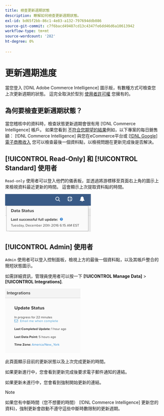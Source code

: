 ```yaml
---
title: 檢查更新週期狀態
description: 瞭解如何檢查更新週期狀態。
exl-id: bd65f2bb-86c1-4e83-a132-797694ddb086
source-git-commit: c7f6bacd49487cd13c4347fe6dd46d6a10613942
workflow-type: tm+mt
source-wordcount: '282'
ht-degree: 0%

---
```


# 更新週期進度

當您登入 [!DNL Adobe Commerce Intelligence] 圖示板，有數種方式可檢查您上次更新週期的狀態。 這完全取決於型別 [使用者許可權](../administrator/user-management/user-management.md) 您擁有的。

## 為何要檢查更新週期狀態？

當您稽核中的資料時，檢查狀態更新週期會很有用 [!DNL Commerce Intelligence] 帳戶。 如果您看到 [不符合您期望的結果](../data-analyst/data-warehouse-mgr/data-and-updates-faq.md)例如，以下專案的每日銷售額： [!DNL Commerce Intelligence] 與您在eCommerce平台或 [[!DNL Google] 電子商務收入](https://experienceleague.adobe.com/docs/commerce-knowledge-base/kb/troubleshooting/miscellaneous/diagnosing-google-ecommerce-revenue-discrepancies.html) 您可以檢查最後一個資料點，以檢視問題在更新完成後是否解決。

## [!UICONTROL Read-Only] 和 [!UICONTROL Standard] 使用者

`Read-only` 使用者可以登入他們的儀表板，並透過將游標移至頁面右上角的圖示上來檢視資料最近更新的時間。 這會顯示上次提取資料點的時間。

![](../../mbi/assets/last-success-data.png)

## [!UICONTROL Admin] 使用者

`Admin` 使用者可以登入控制面板，檢視上方的最後一個資料點，以及其帳戶整合的簡短狀態圖示。

如需詳細資訊，管理員使用者可以按一下 **[!UICONTROL Manage Data]** > **[!UICONTROL Integrations]**.

![](../../mbi/assets/detail-manage-data-integrations.png)

此頁面顯示目前的更新狀態以及上次完成更新的時間。

如果更新進行中，您會看到更新完成後要求電子郵件通知的連結。

如果更新未進行中，您會看到強制開始更新的連結。

>[!NOTE]
>
>如果您有中斷時間（您不想要的時間） [!DNL Commerce Intelligence] 更新您的資料)，強制更新會啟動不遵守這些中斷時數限制的更新週期。
